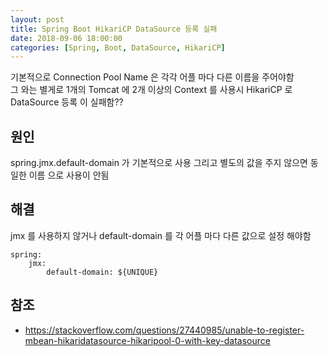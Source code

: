 ```yaml
---
layout: post
title: Spring Boot HikariCP DataSource 등록 실패
date: 2018-09-06 18:00:00
categories: [Spring, Boot, DataSource, HikariCP]
---
```

기본적으로 Connection Pool Name 은 각각 어플 마다 다른 이름을 주어야함<br>
그 와는 별게로 1개의 Tomcat 에 2개 이상의 Context 를 사용시 HikariCP 로 DataSource 등록 이 실패함??<br>

## 원인
spring.jmx.default-domain 가 기본적으로 사용 그리고 별도의 값을 주지 않으면 동일한 이름 으로 사용이 안됨


## 해결
jmx 를 사용하지 않거나 default-domain 를 각 어플 마다 다른 값으로 설정 해야함

    spring:
        jmx:
            default-domain: ${UNIQUE}

## 참조
* https://stackoverflow.com/questions/27440985/unable-to-register-mbean-hikaridatasource-hikaripool-0-with-key-datasource
